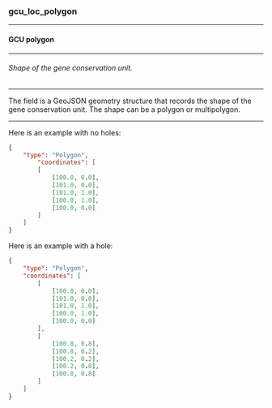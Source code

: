 ### gcu_loc_polygon



------
#### GCU polygon



------
###### Shape of the gene conservation unit.



------
The field is a GeoJSON geometry structure that records the shape of the gene conservation unit. The shape can be a polygon or multipolygon.



------
Here is an example with no holes:

```json
{
	"type": "Polygon",
		"coordinates": [
		[
			[100.0, 0.0],
			[101.0, 0.0],
			[101.0, 1.0],
			[100.0, 1.0],
			[100.0, 0.0]
		]
	]
}
```

Here is an example with a hole:

```json
{
	"type": "Polygon",
	"coordinates": [
		[
			[100.0, 0.0],
			[101.0, 0.0],
			[101.0, 1.0],
			[100.0, 1.0],
			[100.0, 0.0]
		],
		[
			[100.8, 0.8],
			[100.8, 0.2],
			[100.2, 0.2],
			[100.2, 0.8],
			[100.8, 0.8]
		]
	]
}
```